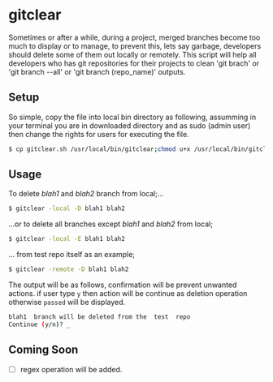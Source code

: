 gitclear
========

Sometimes or after a while, during a project, merged branches become too much to display or to manage, to prevent this, lets say garbage, developers should delete some of them out locally or remotely. This script will help all developers who has git repositories for their projects to clean 'git brach' or 'git branch --all' or 'git branch (repo_name)' outputs.

Setup
-----
So simple, copy the file into local bin directory as following, assumming in your terminal you are in downloaded directory and as sudo (admin user) then change the rights for users for executing the file.

```bash
$ cp gitclear.sh /usr/local/bin/gitclear;chmod u+x /usr/local/bin/gitclear
```

Usage
-----
To delete <i>blah1</i> and <i>blah2</i> branch from local;...

```bash
$ gitclear -local -D blah1 blah2
```

...or to delete all branches except <i>blah1</i> and <i>blah2</i> from local;

```bash
$ gitclear -local -E blah1 blah2
```

... from test repo itself as an example;

```bash
$ gitclear -remote -D blah1 blah2
```

The output will be as follows, confirmation will be prevent unwanted actions. if user type <code>y</code> then action will be continue as deletion operation otherwise <code>passed</code> will be displayed.
```bash
blah1  branch will be deleted from the  test  repo
Continue (y/n)? _
```

Coming Soon
-----------
- [ ] regex operation will be added.
